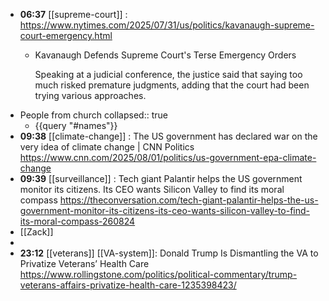 - **06:37** [[supreme-court]] : https://www.nytimes.com/2025/07/31/us/politics/kavanaugh-supreme-court-emergency.html
	- Kavanaugh Defends Supreme Court's Terse Emergency Orders
	  
	  Speaking at a judicial conference, the justice said that saying too much risked premature judgments, adding that the court had been trying various approaches.
- People from church
  collapsed:: true
	- {{query "#names"}}
- **09:38** [[climate-change]] : The US government has declared war on the very idea of climate change | CNN Politics https://www.cnn.com/2025/08/01/politics/us-government-epa-climate-change
- **09:39** [[surveillance]] : Tech giant Palantir helps the US government monitor its citizens. Its CEO wants Silicon Valley to find its moral compass https://theconversation.com/tech-giant-palantir-helps-the-us-government-monitor-its-citizens-its-ceo-wants-silicon-valley-to-find-its-moral-compass-260824
- [[Zack]]
-
- **23:12** [[veterans]] [[VA-system]]: Donald Trump Is Dismantling the VA to Privatize Veterans’ Health Care https://www.rollingstone.com/politics/political-commentary/trump-veterans-affairs-privatize-health-care-1235398423/